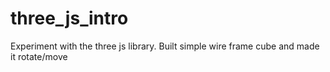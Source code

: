 three_js_intro
==============

Experiment with the three js library. Built simple wire frame cube and made it rotate/move
